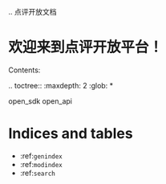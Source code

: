 .. 点评开放文档

欢迎来到点评开放平台！
==================================================

Contents:

.. toctree::
   :maxdepth: 2
   :glob:
   *
   
   open_sdk
   open_api



Indices and tables
==================

* :ref:`genindex`
* :ref:`modindex`
* :ref:`search`

